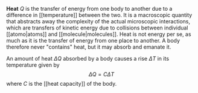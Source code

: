 **Heat** $Q$ is the transfer of energy from one body to another due to a difference in [[temperature]] between the two. It is a macroscopic quantity that abstracts away the complexity of the actual microscopic interactions, which are transfers of kinetic energy due to collisions between individual [[atomo|atoms]] and [[molecule|molecules]]. Heat is not energy per se, as much as it is the transfer of energy from one place to another. A body therefore never "contains" heat, but it may absorb and emanate it.

An amount of heat $\Delta Q$ absorbed by a body causes a rise $\Delta T$ in its temperature given by
$$\Delta Q=C\Delta T$$
where $C$ is the [[heat capacity]] of the body.
